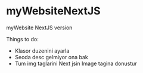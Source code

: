 # myWebsiteNextJS
myWebsite NextJS version

Things to do:
- Klasor duzenini ayarla
- Seoda desc gelmiyor ona bak
- Tum img taglarini Next jsin Image tagina donustur